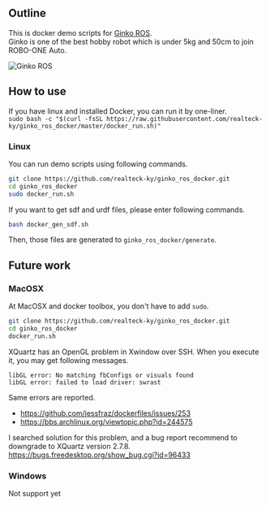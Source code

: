 ## Outline
This is docker demo scripts for [Ginko ROS](http://www.robo-one.com/rankings/view/1021).\
Ginko is one of the best hobby robot which is under 5kg and 50cm to join ROBO-ONE Auto.

![Ginko ROS](http://www.robo-one.com/upload/robots/1021_ec4b7f6388ebf85fe4a52b86987444c1original.png)

## How to use
If you have linux and installed Docker, you can run it by one-liner.\
``sudo bash -c "$(curl -fsSL https://raw.githubusercontent.com/realteck-ky/ginko_ros_docker/master/docker_run.sh)"``

### Linux
You can run demo scripts using following commands.

``` bash
git clone https://github.com/realteck-ky/ginko_ros_docker.git
cd ginko_ros_docker
sudo docker_run.sh
```

If you want to get sdf and urdf files, please enter following commands.

```bash
bash docker_gen_sdf.sh
```

Then, those files are generated to `ginko_ros_docker/generate`.

## Future work
### MacOSX
At MacOSX and docker toolbox, you don't have to add ``sudo``.

``` bash
git clone https://github.com/realteck-ky/ginko_ros_docker.git
cd ginko_ros_docker
docker_run.sh
```

XQuartz has an OpenGL problem in Xwindow over SSH.
When you execute it, you may get following messages.

```
libGL error: No matching fbConfigs or visuals found
libGL error: failed to load driver: swrast
```

Same errors are reported.

* https://github.com/jessfraz/dockerfiles/issues/253
* https://bbs.archlinux.org/viewtopic.php?id=244575

I searched solution for this problem, and a bug report recommend to downgrade to XQuartz version 2.7.8.\
https://bugs.freedesktop.org/show_bug.cgi?id=96433

### Windows
Not support yet
